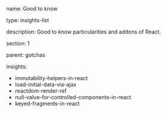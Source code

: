 name: Good to know

type: insights-list

description: Good to know particularities and addons of React.

section: 1

parent: gotchas

insights:
  - immutability-helpers-in-react
  - load-initial-data-via-ajax
  - reactdom-render-ref
  - null-value-for-controlled-components-in-react
  - keyed-fragments-in-react
